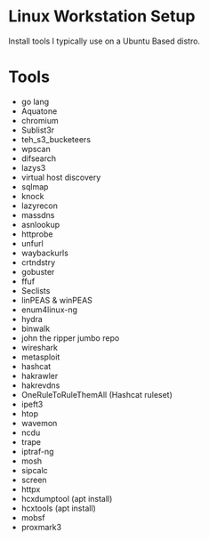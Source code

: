 # Linux Workstation Setup
Install tools I typically use on a Ubuntu Based distro.

# Tools

- go lang
- Aquatone
- chromium
- Sublist3r
- teh_s3_bucketeers
- wpscan
- difsearch
- lazys3
- virtual host discovery
- sqlmap
- knock
- lazyrecon
- massdns
- asnlookup
- httprobe
- unfurl
- waybackurls
- crtndstry
- gobuster
- ffuf
- Seclists
- linPEAS & winPEAS
- enum4linux-ng
- hydra
- binwalk
- john the ripper jumbo repo
- wireshark
- metasploit
- hashcat
- hakrawler
- hakrevdns
- OneRuleToRuleThemAll (Hashcat ruleset)
- ipeft3
- htop
- wavemon
- ncdu
- trape
- iptraf-ng
- mosh
- sipcalc
- screen
- httpx
- hcxdumptool (apt install)
- hcxtools (apt install)
- mobsf
- proxmark3
